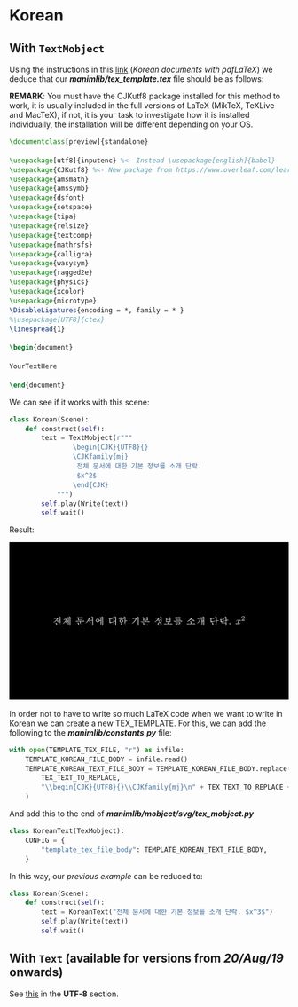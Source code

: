 # Korean
## With `TextMobject`

Using the instructions in this [link](https://www.overleaf.com/learn/latex/Korean) (*Korean documents with pdfLaTeX*) we deduce that our _**manimlib/tex_template.tex**_ file should be as follows:

**REMARK**: You must have the CJKutf8 package installed for this method to work, it is usually included in the full versions of LaTeX (MikTeX, TeXLive and MacTeX), if not, it is your task to investigate how it is installed individually, the installation will be different depending on your OS.
```latex
\documentclass[preview]{standalone}

\usepackage[utf8]{inputenc} %<- Instead \usepackage[english]{babel}
\usepackage{CJKutf8} %<- New package from https://www.overleaf.com/learn/latex/Korean
\usepackage{amsmath}
\usepackage{amssymb}
\usepackage{dsfont}
\usepackage{setspace}
\usepackage{tipa}
\usepackage{relsize}
\usepackage{textcomp}
\usepackage{mathrsfs}
\usepackage{calligra}
\usepackage{wasysym}
\usepackage{ragged2e}
\usepackage{physics}
\usepackage{xcolor}
\usepackage{microtype}
\DisableLigatures{encoding = *, family = * }
%\usepackage[UTF8]{ctex}
\linespread{1}

\begin{document}

YourTextHere

\end{document}
```

We can see if it works with this scene:

```python
class Korean(Scene):
    def construct(self):
        text = TextMobject(r"""
                \begin{CJK}{UTF8}{}
                \CJKfamily{mj}
                 전체 문서에 대한 기본 정보를 소개 단락.
                 $x^2$
                \end{CJK}
            """)
        self.play(Write(text))
        self.wait()

```

Result:
<p align="center"><img src ="/Idioms/Korean/result.png" /></p>

In order not to have to write so much LaTeX code when we want to write in Korean we can create a new TEX_TEMPLATE. For this, we can add the following to the _**manimlib/constants.py**_ file:

```python
with open(TEMPLATE_TEX_FILE, "r") as infile:
    TEMPLATE_KOREAN_FILE_BODY = infile.read()
    TEMPLATE_KOREAN_TEXT_FILE_BODY = TEMPLATE_KOREAN_FILE_BODY.replace(
        TEX_TEXT_TO_REPLACE,
        "\\begin{CJK}{UTF8}{}\\CJKfamily{mj}\n" + TEX_TEXT_TO_REPLACE + "\n\\end{CJK}",
    )
```

And add this to the end of _**manimlib/mobject/svg/tex_mobject.py**_

```python
class KoreanText(TexMobject):
    CONFIG = {
        "template_tex_file_body": TEMPLATE_KOREAN_TEXT_FILE_BODY,
    }
```

In this way, our *previous example* can be reduced to:

```python
class Korean(Scene):
    def construct(self):
        text = KoreanText("전체 문서에 대한 기본 정보를 소개 단락. $x^3$")
        self.play(Write(text))
        self.wait()
```

## With `Text` (available for versions from *20/Aug/19* onwards)
See [this](https://github.com/3b1b/manim/pull/680) in the **UTF-8** section.
